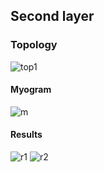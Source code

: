 ## Second layer

### Topology

![top1](https://github.com/research-team/memristive-spinal-cord/blob/master/doc/diagram/cpg_concept.png)

#### Myogram

![m](https://github.com/research-team/memristive-spinal-cord/blob/master/reflex_arc/neuron/new_second_layer/res/miog.png)

#### Results

![r1](https://github.com/research-team/memristive-spinal-cord/blob/master/reflex_arc/neuron/new_second_layer/res/memb.jpg)
![r2](https://github.com/research-team/memristive-spinal-cord/blob/master/reflex_arc/neuron/new_second_layer/res/extra.jpg)

